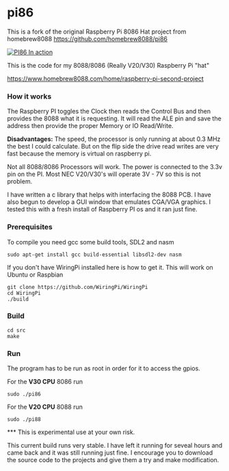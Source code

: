 # pi86

This is a fork of the original Raspberry Pi 8086 Hat project from homebrew8088 
https://github.com/homebrew8088/pi86

[![PI86 In action](https://img.youtube.com/vi/drXkA7xGNrc/0.jpg)](https://www.youtube.com/watch?v=drXkA7xGNrc)


This is the code for my 8088/8086 (Really V20/V30) Raspberry Pi "hat"

https://www.homebrew8088.com/home/raspberry-pi-second-project

### How it works

The Raspberry PI toggles the Clock then reads the Control Bus and then provides the 8088 what it is requesting. It will read the ALE pin and save the address then provide the proper Memory or IO Read/Write.  

**Disadvantages:** The speed, the processor is only running at about 0.3 MHz the best I could calculate.  But on the flip side the drive read writes are very fast because the memory is virtual on raspberry pi.

Not all 8088/8086 Processors will work. The power is connected to the 3.3v pin on the PI. Most NEC V20/V30's will operate 3V - 7V so this is not problem.   

I have written a c library that helps with interfacing the 8088 PCB.  I have also begun to develop a GUI window that emulates CGA/VGA graphics. I tested this with a fresh install of Raspberry PI os and it ran just fine.

### Prerequisites 
To compile you need gcc some build tools, SDL2 and nasm
```
sudo apt-get install gcc build-essential libsdl2-dev nasm
```
If you don't have WiringPi installed here is how to get it. This will work on Ubuntu or Raspbian
```
git clone https://github.com/WiringPi/WiringPi
cd WiringPi
./build
```

### Build
```
cd src
make
```

### Run
The program has to be run as root in order for it to access the gpios.

For the **V30 CPU** 8086 run 
```
sudo ./pi86
```
For the **V20 CPU** 8088 run
```
sudo ./pi88
```



*** This is experimental use at your own risk. 

This current build runs very stable. I have left it running for seveal hours and came back and it was still running just fine. I encourage you to download the source code to the projects and give them a try and make modification. 
